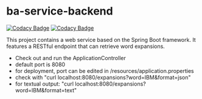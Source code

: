 # ba-service-backend

[![Codacy Badge](https://api.codacy.com/project/badge/Grade/931df9feb1ef41a69eac5569fd13d675)](https://app.codacy.com/app/6hauptvo/ba-service-backend?utm_source=github.com&utm_medium=referral&utm_content=6hauptvo/ba-service-backend&utm_campaign=Badge_Grade_Settings)
[![Codacy Badge](https://api.codacy.com/project/badge/Grade/54ca2b461fcb48eebed8a0a6ca4cb4b1)](https://app.codacy.com/app/eugenso/ba-service-backend?utm_source=github.com&utm_medium=referral&utm_content=6hauptvo/ba-service-backend&utm_campaign=Badge_Grade_Dashboard)

This project contains a web service based on the Spring Boot framework.
It features a RESTful endpoint that can retrieve word expansions.

- Check out and run the ApplicationController
- default port is 8080
- for deployment, port can be edited in /resources/application.properties
- check with "curl localhost:8080/expansions?word=IBM&format=json"
- for textual output: "curl localhost:8080/expansions?word=IBM&format=text"
